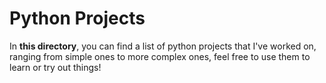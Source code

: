 # Python Projects
In **this directory**, you can find a list of python projects that I've worked on, ranging from simple ones to more complex ones, feel free to use them to learn or try out things!
